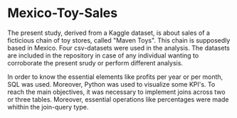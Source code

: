 # Mexico-Toy-Sales

The present study, derived from a Kaggle dataset, is about sales of a ficticious chain of toy stores, called "Maven Toys". This chain is supposedly based in Mexico.
Four csv-datasets were used in the analysis. The datasets are included in the repository in case of any individual wanting to corroborate the present srudy or perform different analysis.


In order to know the essential elements like profits per year or per month, SQL was used. Moreover, Python was used to visualize some KPI's.
To reach the main objectives, it was necessary to implement joins across two or three tables. Moreover, essential operations like percentages were made whithin the join-query type.
